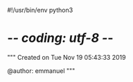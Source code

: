 #!/usr/bin/env python3
# -*- coding: utf-8 -*-
"""
Created on Tue Nov 19 05:43:33 2019

@author: emmanuel
"""

